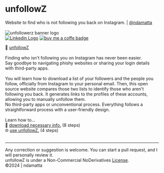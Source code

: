 # unfollowZ<br> 
Website to find who is not following you back on Instagram. | <a href="https://www.github.com/ndamatta">@ndamatta</a><br>
<br>
<picture><img src="https://github.com/ndamatta/unfollowz/assets/105658793/ff980da6-a554-445f-acf9-0b86c7bb7217" alt="unfollowerz banner logo"></picture><br>
<a href="https://www.linkedin.com/in/natanael-damatta/" target="_blank"><img src="https://img.shields.io/badge/LinkedIn-0077B5?style=for-the-badge&logo=linkedin&logoColor=white" alt="Linkedin Logo"></a> <a href="https://www.buymeacoffee.com/ndamatta"><img src="https://img.shields.io/badge/Buy%20Me%20a%20Coffee-ffdd00?style=for-the-badge&logo=buy-me-a-coffee&logoColor=black" alt="buy me a coffe badge"></a>

🔗 <a href="https://ndamatta.github.io/unfollowz/">unfollowZ</a><br>
<br>
Finding who isn't following you on Instagram has never been easier.<br>
Say goodbye to navigating phishy websites or sharing your login details with third-party apps.<br>
<br>
You will learn how to download a list of your followers and the people you follow, officially from Instagram to your personal email.
Then, this open source website compares those two lists to identify those who aren't following you back. It generates links to the profiles of these accounts, allowing you to manually unfollow them.<br>
No third-party apps or unconventional process. Everything follows a straightforward process with a user-friendly design.
<br>
<br>
Learn how to...<br>
📂 <a href="https://github.com/ndamatta/unfollowz/blob/main/howToDownloadInfo.md">download necessary info.</a> (8 steps)<br>
🌐 <a href="https://github.com/ndamatta/unfollowz/blob/main/howToUseWebsite.md">use unfollowZ.</a> (4 steps)<br>
<br>
___
Any correction or suggestion is welcome. You can start a pull request, and I will personally review it.<br>
unfollowZ is under a Non-Commercial NoDerivatives <a href="https://github.com/ndamatta/unfollowz/blob/main/LICENSE">License</a>.<br>
©2024 | ndamatta
